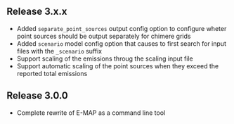 Release 3.x.x
-------------
- Added `separate_point_sources` output config option to configure wheter point sources should be output separately for chimere grids
- Added `scenario` model config option that causes to first search for input files with the `_scenario` suffix
- Support scaling of the emissions throug the scaling input file
- Support automatic scaling of the point sources when they exceed the reported total emissions

Release 3.0.0
-------------
- Complete rewrite of E-MAP as a command line tool
